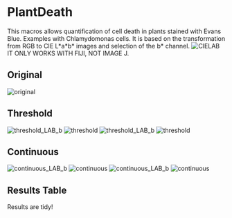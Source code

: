 # PlantDeath
This macros allows quantification of cell death in plants stained with Evans Blue.
Examples with Chlamydomonas cells. 
It is based on the transformation from RGB to CIE L\*a\*b\* images and selection of the b* channel. 
![CIELAB](./CIELAB.png)
IT ONLY WORKS WITH FIJI, NOT IMAGE J.

## Original
![original](./input/eb.jpg)

## Threshold
![threshold_LAB_b](./output/eb_thld_LAB_b.jpg)
![threshold](./output/eb_thld.jpg)
![threshold_LAB_b](./output/3_thld_LAB_b.jpg)
![threshold](./output/3_thld.jpg)


## Continuous
![continuous_LAB_b](./output/eb_conti_LAB_b.jpg)
![continuous](./output/eb_conti.jpg)
![continuous_LAB_b](./output/3_conti_LAB_b.jpg)
![continuous](./output/3_conti.jpg)

## Results Table
Results are tidy! 
